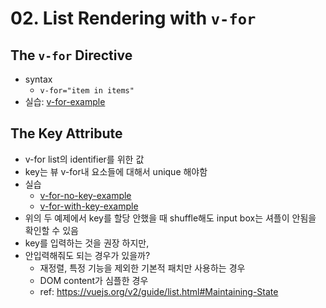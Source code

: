 # 02. List Rendering with `v-for`

## The `v-for` Directive

- syntax
  - `v-for="item in items"`
- 실습: [v-for-example](./src/v-for-example)

## The Key Attribute

- v-for list의 identifier를 위한 값
- key는 뷰 v-for내 요소들에 대해서 unique 해야함
- 실습
  - [v-for-no-key-example](./src/v-for-no-key-example)
  - [v-for-with-key-example](./src/v-for-with-key-example)
- 위의 두 예제에서 key를 할당 안했을 때 shuffle해도 input box는 셔플이 안됨을 확인할 수 있음
- key를 입력하는 것을 권장 하지만,
- 안입력해줘도 되는 경우가 있을까?
  - 재정렬, 특정 기능을 제외한 기본적 패치만 사용하는 경우
  - DOM content가 심플한 경우
  - ref: https://vuejs.org/v2/guide/list.html#Maintaining-State
